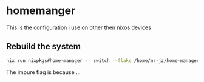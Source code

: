 # homemanger
This is the configuration i use on other then nixos devices

## Rebuild the system

```bash
nix run nixpkgs#home-manager -- switch --flake /home/mr-jz/home-manager/#$USER --impure
```
The impure flag is because ... <!-- TODO: write why the impure flag is there -->
